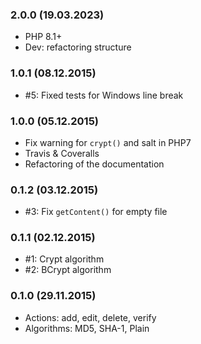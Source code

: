 ### 2.0.0 (19.03.2023)

* PHP 8.1+
* Dev: refactoring structure

### 1.0.1 (08.12.2015)

* #5: Fixed tests for Windows line break

### 1.0.0 (05.12.2015)

* Fix warning for `crypt()` and salt in PHP7
* Travis & Coveralls
* Refactoring of the documentation

### 0.1.2 (03.12.2015)

* #3: Fix `getContent()` for empty file

### 0.1.1 (02.12.2015)

* #1: Crypt algorithm
* #2: BCrypt algorithm

### 0.1.0 (29.11.2015)

* Actions: add, edit, delete, verify
* Algorithms: MD5, SHA-1, Plain
